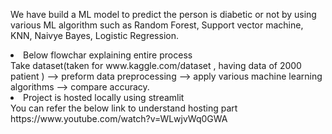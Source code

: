 We have build a ML model to predict the person is diabetic or not by using various ML algorithm such as Random Forest, Support vector machine, KNN, Naivye Bayes, Logistic Regression.

<li> Below flowchar explaining entire process </li>
Take dataset(taken for www.kaggle.com/dataset , having data of 2000 patient ) --> preform data preprocessing --> apply various machine learning algorithms --> compare accuracy. 

<li> Project is hosted locally using streamlit </li>
You can refer the below link to understand hosting part
https://www.youtube.com/watch?v=WLwjvWq0GWA

